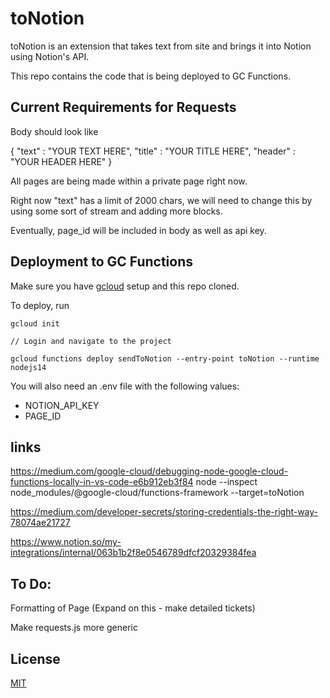 # toNotion

toNotion is an extension that takes text from site and brings it into Notion using Notion's API.

This repo contains the code that is being deployed to GC Functions.

## Current Requirements for Requests

Body should look like

{
    "text" : "YOUR TEXT HERE",
    "title" : "YOUR TITLE HERE",
    "header" : "YOUR HEADER HERE"
}

All pages are being made within a private page right now.

Right now "text" has a limit of 2000 chars, we will need to change this by using some sort of stream and adding more blocks.

Eventually, page_id will be included in body as well as api key.

## Deployment to GC Functions

Make sure you have [gcloud](https://cloud.google.com/sdk/docs) setup and this repo cloned.

To deploy, run 

```
gcloud init

// Login and navigate to the project

gcloud functions deploy sendToNotion --entry-point toNotion --runtime nodejs14
```

You will also need an .env file with the following values:
- NOTION_API_KEY
- PAGE_ID

## links

https://medium.com/google-cloud/debugging-node-google-cloud-functions-locally-in-vs-code-e6b912eb3f84
node --inspect node_modules/@google-cloud/functions-framework --target=toNotion

https://medium.com/developer-secrets/storing-credentials-the-right-way-78074ae21727

https://www.notion.so/my-integrations/internal/063b1b2f8e0546789dfcf20329384fea


## To Do:

Formatting of Page (Expand on this - make detailed tickets)

Make requests.js more generic

## License
[MIT](https://choosealicense.com/licenses/mit/)

